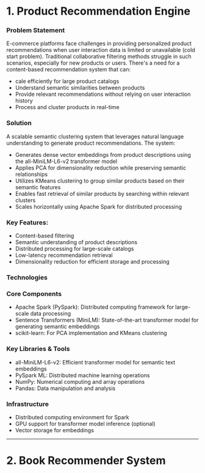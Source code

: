# 1. Product Recommendation Engine
### Problem Statement
E-commerce platforms face challenges in providing personalized product recommendations when user interaction data is limited or unavailable (cold start problem). Traditional collaborative filtering methods struggle in such scenarios, especially for new products or users. There's a need for a content-based recommendation system that can:

* cale efficiently for large product catalogs
* Understand semantic similarities between products
* Provide relevant recommendations without relying on user interaction history
* Process and cluster products in real-time

###  Solution
A scalable semantic clustering system that leverages natural language understanding to generate product recommendations. The system:

* Generates dense vector embeddings from product descriptions using the all-MiniLM-L6-v2 transformer model
* Applies PCA for dimensionality reduction while preserving semantic relationships
* Utilizes KMeans clustering to group similar products based on their semantic features
* Enables fast retrieval of similar products by searching within relevant clusters
* Scales horizontally using Apache Spark for distributed processing

### Key Features:
* Content-based filtering 
* Semantic understanding of product descriptions
* Distributed processing for large-scale catalogs
* Low-latency recommendation retrieval
* Dimensionality reduction for efficient storage and processing

###  Technologies
###  Core Components
* Apache Spark (PySpark): Distributed computing framework for large-scale data processing
* Sentence Transformers (MiniLM): State-of-the-art transformer model for generating semantic embeddings
* scikit-learn: For PCA implementation and KMeans clustering

### Key Libraries & Tools
* all-MiniLM-L6-v2: Efficient transformer model for semantic text embeddings
* PySpark ML: Distributed machine learning operations
* NumPy: Numerical computing and array operations
* Pandas: Data manipulation and analysis

###  Infrastructure
* Distributed computing environment for Spark
* GPU support for transformer model inference (optional)
* Vector storage for embeddings
------------------------------------------------------------------------------------------------------------------------------------------------------



# 2.   Book Recommender System

